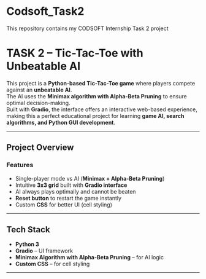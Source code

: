 # Codsoft_Task2
This repository contains my CODSOFT Internship Task 2 project
# TASK 2 – Tic-Tac-Toe with Unbeatable AI

This project is a **Python-based Tic-Tac-Toe game** where players compete against an **unbeatable AI**.  
The AI uses the **Minimax algorithm with Alpha-Beta Pruning** to ensure optimal decision-making.  
Built with **Gradio**, the interface offers an interactive web-based experience, making this a perfect educational project for learning **game AI, search algorithms, and Python GUI development**.

---

## Project Overview

### Features
- Single-player mode vs AI (**Minimax + Alpha-Beta Pruning**)  
- Intuitive **3x3 grid** built with **Gradio interface**  
- AI always plays optimally and cannot be beaten  
- **Reset button** to restart the game instantly  
- Custom **CSS** for better UI (cell styling)  

---

## Tech Stack
- **Python 3**  
- **Gradio** – UI framework  
- **Minimax Algorithm with Alpha-Beta Pruning** – for AI logic  
- **Custom CSS** – for cell styling  

---

